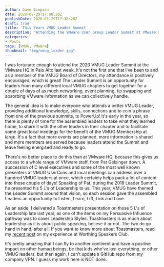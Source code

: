 ```yaml
---
author: Dave Simpson
date: 2020-02-29T17:08:20Z
publishDate: 2020-01-29T17:38:20Z
draft: true
title: 'This Years VMUG Leader Summit'
description: "Attending the VMware User Group Leader Summit at VMware's Palo Alto HQ"
categories:
- Posts
tags: [VMUG, VMware]
thumbnail: "img/vmug_leader.jpg"
---
```

I was fortunate enough to attend the 2020 VMUG Leader Summit at the VMware HQ in Palo Alto last week. It's not the first one that I've been to and as a member of the VMUG Board of Directors, my attendance is positively encouraged, which is great! The Leader Summit is an opportunity for leaders from many different local VMUG chapters to get together for a couple of days of as much networking, event planning, tip swapping and absorbing VMware information as we can collectively handle.

The general idea is to make everyone who attends a better VMUG Leader, providing additional knowledge, skills, connections and to coin a phrase from one of the previous summits, to PowerUp! It's early in the year, so there is plenty of time for the assembled leaders to take what they learned home, to share it with the other leaders in their chapter and to facilitate some great local meetings for the benefit of the VMUG Membership at large. It's a fact that more events are planned, more information is shared and more members are served because leaders attend the Summit and leave feeling energised and ready to go.

There's no better place to do this than at VMware HQ, because this gives us access to a whole range of VMware staff, from Pat Gelsinger down. A succession of C level executives and some of the most well known presenters at VMUG UserCons and local meetings can address over a hundred VMUG leaders at once, which certainly helps pack a lot of content into those couple of days! Speaking of Pat, during the 2018 Leader Summit, he presented his 5 L's of Leadership to us. This year, VMUG have themed the Leader Summit around that vision, so each session gave the assembled Leaders an opportunity to Listen, Learn, Lift, Link and Love.

As an aside, I delivered a Toastmasters presentation on those 5 L's of Leadership late last year, as one of the items on my Persuasive Influence pathway was to cover Leadership Styles. Toastmasters is as much about leadership as it is about public speaking, believe it or not. The two do go hand in hand, after all. If you want to know more about Toastmasters, read my [recent post](https://www.virtualmachinery.co.uk/post/toastmasters/) on my experience at Worthing Speakers Club.

It's pretty amazing that I can fly to another continent and have a positive impact on other human beings, be that kids who've lost everything, or other VMUG leaders, but then again, I can't update a GitHub repo from my company VPN. I guess my work here is NOT done.
